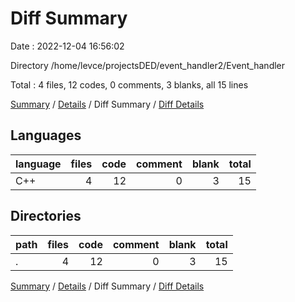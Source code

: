 # Diff Summary

Date : 2022-12-04 16:56:02

Directory /home/levce/projectsDED/event_handler2/Event_handler

Total : 4 files,  12 codes, 0 comments, 3 blanks, all 15 lines

[Summary](results.md) / [Details](details.md) / Diff Summary / [Diff Details](diff-details.md)

## Languages
| language | files | code | comment | blank | total |
| :--- | ---: | ---: | ---: | ---: | ---: |
| C++ | 4 | 12 | 0 | 3 | 15 |

## Directories
| path | files | code | comment | blank | total |
| :--- | ---: | ---: | ---: | ---: | ---: |
| . | 4 | 12 | 0 | 3 | 15 |

[Summary](results.md) / [Details](details.md) / Diff Summary / [Diff Details](diff-details.md)